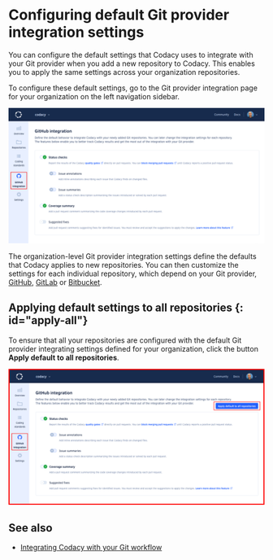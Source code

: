 # Configuring default Git provider integration settings

You can configure the default settings that Codacy uses to integrate with your Git provider when you add a new repository to Codacy. This enables you to apply the same settings across your organization repositories.

To configure these default settings, go to the Git provider integration page for your organization on the left navigation sidebar.

![Default Git provider integration settings](images/default-git-provider-settings.png)<!--TODO PLUTO-550 Update screenshot-->

The organization-level Git provider integration settings define the defaults that Codacy applies to new repositories. You can then customize the settings for each individual repository, which depend on your Git provider, [GitHub](../repositories-configure/integrations/github-integration.md), [GitLab](../repositories-configure/integrations/gitlab-integration.md) or [Bitbucket](../repositories-configure/integrations/bitbucket-integration.md).

## Applying default settings to all repositories {: id="apply-all"}

To ensure that all your repositories are configured with the default Git provider integrating settings defined for your organization, click the button **Apply default to all repositories**.

![Apply default settings to all repositories](images/default-git-provider-settings-apply-all.png)<!--TODO PLUTO-550 Update screenshot-->

## See also

-   [Integrating Codacy with your Git workflow](../getting-started/integrating-codacy-with-your-git-workflow.md)
